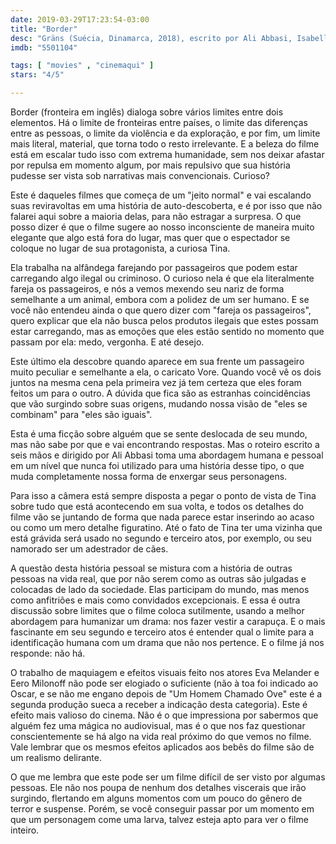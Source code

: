 ```yaml
---
date: 2019-03-29T17:23:54-03:00
title: "Border"
desc: "Gräns (Suécia, Dinamarca, 2018), escrito por Ali Abbasi, Isabella Eklöf e John Ajvide Lindqvist baseado em sua história, dirigido por Abbasi, com Eva Melander, Eero Milonoff, Jörgen Thorsson."
imdb: "5501104"

tags: [ "movies" , "cinemaqui" ]
stars: "4/5"

---
```

Border (fronteira em inglês) dialoga sobre vários limites entre dois elementos. Há o limite de fronteiras entre países, o limite das diferenças entre as pessoas, o limite da violência e da exploração, e por fim, um limite mais literal, material, que torna todo o resto irrelevante. E a beleza do filme está em escalar tudo isso com extrema humanidade, sem nos deixar afastar por repulsa em momento algum, por mais repulsivo que sua história pudesse ser vista sob narrativas mais convencionais. Curioso?

Este é daqueles filmes que começa de um "jeito normal" e vai escalando suas reviravoltas em uma história de auto-descoberta, e é por isso que não falarei aqui sobre a maioria delas, para não estragar a surpresa. O que posso dizer é que o filme sugere ao nosso inconsciente de maneira muito elegante que algo está fora do lugar, mas quer que o espectador se coloque no lugar de sua protagonista, a curiosa Tina.

Ela trabalha na alfândega farejando por passageiros que podem estar carregando algo ilegal ou criminoso. O curioso nela é que ela literalmente fareja os passageiros, e nós a vemos mexendo seu nariz de forma semelhante a um animal, embora com a polidez de um ser humano. E se você não entendeu ainda o que quero dizer com "fareja os passageiros", quero explicar que ela não busca pelos produtos ilegais que estes possam estar carregando, mas as emoções que eles estão sentido no momento que passam por ela: medo, vergonha. E até desejo.

Este último ela descobre quando aparece em sua frente um passageiro muito peculiar e semelhante a ela, o caricato Vore. Quando você vê os dois juntos na mesma cena pela primeira vez já tem certeza que eles foram feitos um para o outro. A dúvida que fica são as estranhas coincidências que vão surgindo sobre suas origens, mudando nossa visão de "eles se combinam" para "eles são iguais".

Esta é uma ficção sobre alguém que se sente deslocada de seu mundo, mas não sabe por que e vai encontrando respostas. Mas o roteiro escrito a seis mãos e dirigido por Ali Abbasi toma uma abordagem humana e pessoal em um nível que nunca foi utilizado para uma história desse tipo, o que muda completamente nossa forma de enxergar seus personagens.

Para isso a câmera está sempre disposta a pegar o ponto de vista de Tina sobre tudo que está acontecendo em sua volta, e todos os detalhes do filme vão se juntando de forma que nada parece estar inserindo ao acaso ou como um mero detalhe figuratino. Até o fato de Tina ter uma vizinha que está grávida será usado no segundo e terceiro atos, por exemplo, ou seu namorado ser um adestrador de cães.

A questão desta história pessoal se mistura com a história de outras pessoas na vida real, que por não serem como as outras são julgadas e colocadas de lado da sociedade. Elas participam do mundo, mas menos como anfitriões e mais como convidados excepcionais. E essa é outra discussão sobre limites que o filme coloca sutilmente, usando a melhor abordagem para humanizar um drama: nos fazer vestir a carapuça. E o mais fascinante em seu segundo e terceiro atos é entender qual o limite para a identificação humana com um drama que não nos pertence. E o filme já nos responde: não há.

O trabalho de maquiagem e efeitos visuais feito nos atores Eva Melander e Eero Milonoff não pode ser elogiado o suficiente (não à toa foi indicado ao Oscar, e se não me engano depois de "Um Homem Chamado Ove" este é a segunda produção sueca a receber a indicação desta categoria). Este é efeito mais valioso do cinema. Não é o que impressiona por sabermos que alguém fez uma mágica no audiovisual, mas é o que nos faz questionar conscientemente se há algo na vida real próximo do que vemos no filme. Vale lembrar que os mesmos efeitos aplicados aos bebês do filme são de um realismo delirante.

O que me lembra que este pode ser um filme difícil de ser visto por algumas pessoas. Ele não nos poupa de nenhum dos detalhes viscerais que irão surgindo, flertando em alguns momentos com um pouco do gênero de terror e suspense. Porém, se você conseguir passar por um momento em que um personagem come uma larva, talvez esteja apto para ver o filme inteiro.
